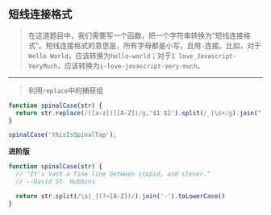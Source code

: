 ## 短线连接格式

> 在这道题目中，我们需要写一个函数，把一个字符串转换为“短线连接格式”。短线连接格式的意思是，所有字母都是小写，且用`-`连接。比如，对于`Hello World`，应该转换为`hello-world`；对于`I love_Javascript-VeryMuch`，应该转换为`i-love-javascript-very-much`。

---

> 利用`replace`中的捕获组

```js
function spinalCase(str) {
  return str.replace(/([a-z])([A-Z])/g,'$1 $2').split(/_|\s+/g).join("-").toLowerCase()
}

spinalCase('thisIsSpinalTap');
```

**进阶版**

```js
function spinalCase(str) {
  // "It's such a fine line between stupid, and clever."
  // --David St. Hubbins

  return str.split(/\s|_|(?=[A-Z])/).join('-').toLowerCase()
}
```


